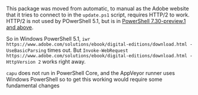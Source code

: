 This package was moved from automatic, to manual as the Adobe website that it tries to connect to in the `update.ps1` script, requires HTTP/2 to work. HTTP/2 is not used by POwerShell 5.1, but is in [PowerShell 7.30-preview.1 and above](https://github.com/PowerShell/PowerShell/issues/12641#issuecomment-996152209).

So in Windows PowerShell 5.1, `iwr https://www.adobe.com/solutions/ebook/digital-editions/download.html -UseBasicParsing` times out. But `Invoke-WebRequest https://www.adobe.com/solutions/ebook/digital-editions/download.html -HttpVersion 2` works right away.

`capu` does not run in PowerShell Core, and the AppVeyor runner uses Windows PowerShell so to get this working would require some fundamental changes
